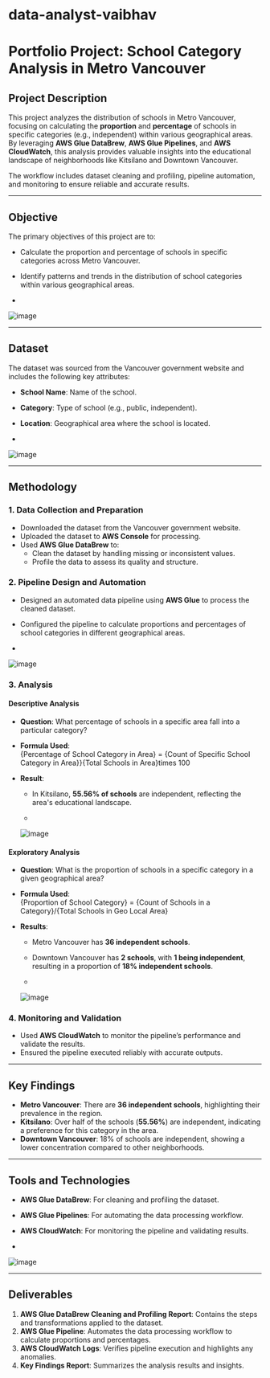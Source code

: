 # data-analyst-vaibhav
# Portfolio Project: School Category Analysis in Metro Vancouver

## Project Description  
This project analyzes the distribution of schools in Metro Vancouver, focusing on calculating the **proportion** and **percentage** of schools in specific categories (e.g., independent) within various geographical areas. By leveraging **AWS Glue DataBrew**, **AWS Glue Pipelines**, and **AWS CloudWatch**, this analysis provides valuable insights into the educational landscape of neighborhoods like Kitsilano and Downtown Vancouver.

The workflow includes dataset cleaning and profiling, pipeline automation, and monitoring to ensure reliable and accurate results.

---

## Objective  
The primary objectives of this project are to:  
- Calculate the proportion and percentage of schools in specific categories across Metro Vancouver.  
- Identify patterns and trends in the distribution of school categories within various geographical areas.

- 

  ![image](https://github.com/user-attachments/assets/a30d357d-e8bf-4259-9f88-c17268dcc387)


---

## Dataset  
The dataset was sourced from the Vancouver government website and includes the following key attributes:  
- **School Name**: Name of the school.  
- **Category**: Type of school (e.g., public, independent).  
- **Location**: Geographical area where the school is located.

- 

  ![image](https://github.com/user-attachments/assets/662eb064-7428-4e22-be1f-fc920e669d7f)


---

## Methodology  


### **1. Data Collection and Preparation**  
- Downloaded the dataset from the Vancouver government website.  
- Uploaded the dataset to **AWS Console** for processing.  
- Used **AWS Glue DataBrew** to:  
  - Clean the dataset by handling missing or inconsistent values.  
  - Profile the data to assess its quality and structure.

### **2. Pipeline Design and Automation**  
- Designed an automated data pipeline using **AWS Glue** to process the cleaned dataset.  
- Configured the pipeline to calculate proportions and percentages of school categories in different geographical areas.

- 

  ![image](https://github.com/user-attachments/assets/e6a19bd0-5b78-4f23-95f1-5dba868a3dc7)


### **3. Analysis**  

#### **Descriptive Analysis**  
- **Question**: What percentage of schools in a specific area fall into a particular category?  
- **Formula Used**:  
{Percentage of School Category in Area} = {Count of Specific School Category in Area}}\{Total Schools in Area}times 100
  
- **Result**:  
  - In Kitsilano, **55.56% of schools** are independent, reflecting the area's educational landscape.
 
  - 
 
    ![image](https://github.com/user-attachments/assets/12b1433e-040c-4ec2-a698-5017dc8fa86d)


#### **Exploratory Analysis**  
- **Question**: What is the proportion of schools in a specific category in a given geographical area?  
- **Formula Used**:  
  {Proportion of School Category} = {Count of Schools in a Category}/{Total Schools in Geo Local Area}

  
- **Results**:  
  - Metro Vancouver has **36 independent schools**.  
  - Downtown Vancouver has **2 schools**, with **1 being independent**, resulting in a proportion of **18% independent schools**.
 
  - 
 
    ![image](https://github.com/user-attachments/assets/c6e6e103-8076-4af8-8992-f09440fab460)


### **4. Monitoring and Validation**  
- Used **AWS CloudWatch** to monitor the pipeline’s performance and validate the results.  
- Ensured the pipeline executed reliably with accurate outputs.

---

## Key Findings  
- **Metro Vancouver**: There are **36 independent schools**, highlighting their prevalence in the region.  
- **Kitsilano**: Over half of the schools (**55.56%**) are independent, indicating a preference for this category in the area.  
- **Downtown Vancouver**: 18% of schools are independent, showing a lower concentration compared to other neighborhoods.  

---

## Tools and Technologies  
- **AWS Glue DataBrew**: For cleaning and profiling the dataset.  
- **AWS Glue Pipelines**: For automating the data processing workflow.  
- **AWS CloudWatch**: For monitoring the pipeline and validating results.

- 

  ![image](https://github.com/user-attachments/assets/0a7e22b9-1ae5-46f3-ba5b-04161dc07537)


---

## Deliverables  
1. **AWS Glue DataBrew Cleaning and Profiling Report**: Contains the steps and transformations applied to the dataset.  
2. **AWS Glue Pipeline**: Automates the data processing workflow to calculate proportions and percentages.  
3. **AWS CloudWatch Logs**: Verifies pipeline execution and highlights any anomalies.  
4. **Key Findings Report**: Summarizes the analysis results and insights.  


